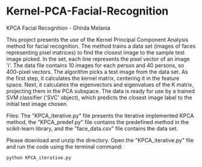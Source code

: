 # Kernel-PCA-Facial-Recognition

KPCA Facial Recognition - Ghirda Melania

This project presents the use of the Kernel Principal Component Analysis method for facial recognition. The method trains a data set (images of faces representing pixel matrices) to find the closest image to the sample test image picked. 
In the set, each line represents the pixel vector of an image 'i'. The data file contains 10 images for each person and 40 persons, so 400-pixel vectors. The algorithm picks a test image from the data set. As the first step, it calculates the kernel matrix, centering it in the feature space. Next, it calculates the eigenvectors and eigenvalues of the K matrix, projecting them in the PCA subspace. The data is ready for use by a trained SVM classifier ('SVC' object), which predicts the closest image label to the initial test image chosen.

Files:
The "KPCA_iterative.py" file presents the iterative implemented KPCA method, the "KPCA_predef.py" file contains the predefined method in the scikit-learn library, and the "face_data.csv" file contains the data set.

Please download and unzip the directory. Open the "KPCA_iterative.py" file and run the code using the terminal command: 
```console
python KPCA_iterative.py
```

